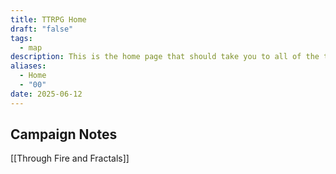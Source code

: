 ```yaml
---
title: TTRPG Home
draft: "false"
tags:
  - map
description: This is the home page that should take you to all of the tabletop games related campaigns.
aliases:
  - Home
  - "00"
date: 2025-06-12
---
```

## Campaign Notes

[[Through Fire and Fractals]]